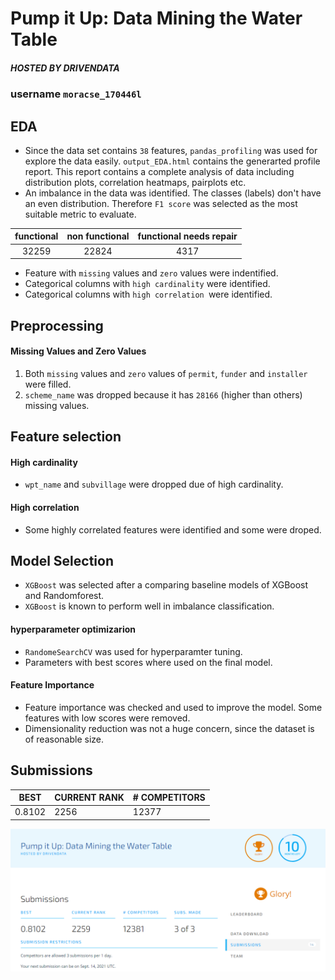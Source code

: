 # Pump it Up: Data Mining the Water Table
##### _HOSTED BY DRIVENDATA_

### username `moracse_170446l`

## EDA
- Since the data set contains `38` features, `pandas_profiling`  was used for explore the data easily. `output_EDA.html` contains the generarted profile report. This report contains a complete analysis of data including distribution plots, correlation heatmaps, pairplots etc.  
- An imbalance in the data was identified. The classes (labels) don't have an even distribution. Therefore `F1 score` was selected as the most suitable metric to evaluate. 

| functional | non functional | functional needs repair |
| :---: | :---: |  :---:|
|32259|22824|4317|

- Feature with `missing` values and `zero` values were indentified.
- Categorical columns with `high cardinality` were identified. 
- Categorical columns with `high correlation `were identified.

## Preprocessing

#### Missing Values and Zero Values
1. Both `missing` values and `zero` values of `permit`, `funder` and `installer` were filled.
2. `scheme_name` was dropped because it has `28166` (higher than others) missing values.

## Feature selection

#### High cardinality
- `wpt_name` and `subvillage` were dropped due of high cardinality.

#### High correlation
- Some highly correlated features were identified and some were droped. 


## Model Selection

- `XGBoost` was selected after a comparing baseline models of XGBoost and Randomforest. 
- `XGBoost` is known to perform well in imbalance classification. 

#### hyperparameter optimizarion
- `RandomeSearchCV` was used for hyperparamter tuning. 
- Parameters with best scores where used on the final model.

#### Feature Importance
- Feature importance was checked and used to improve the model. Some features with low scores were removed.
- Dimensionality reduction was not a huge concern, since the dataset is of reasonable size. 

## Submissions

| BEST | CURRENT RANK | # COMPETITORS |
| ------ | ------ | ------ |
| 0.8102 | 2256 | 12377|

![alt text](https://github.com/kavindaperera/pump-it-up-170446l/blob/main/submission_proof.PNG?raw=true)

